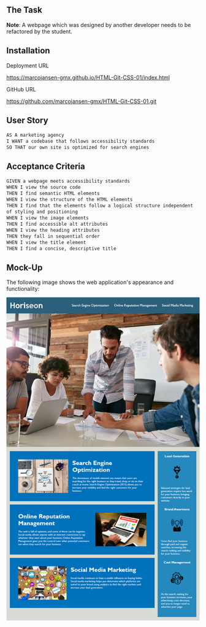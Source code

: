 ## The Task

**Note**: A webpage which was designed by another developer needs to be refactored by the student. 

## Installation

Deployment URL

https://marcojansen-gmx.github.io/HTML-Git-CSS-01/index.html

GitHub URL

https://github.com/marcojansen-gmx/HTML-Git-CSS-01.git


## User Story

```
AS A marketing agency
I WANT a codebase that follows accessibility standards
SO THAT our own site is optimized for search engines
```

## Acceptance Criteria

```
GIVEN a webpage meets accessibility standards
WHEN I view the source code
THEN I find semantic HTML elements
WHEN I view the structure of the HTML elements
THEN I find that the elements follow a logical structure independent of styling and positioning
WHEN I view the image elements
THEN I find accessible alt attributes
WHEN I view the heading attributes
THEN they fall in sequential order
WHEN I view the title element
THEN I find a concise, descriptive title
```

## Mock-Up

The following image shows the web application's appearance and functionality:

![code refactor screenshot (layout)](https://github.com/marcojansen-gmx/HTML-Git-CSS-01/blob/main/blob/main/assets/01-html-css-git-homework-demo.png?raw=true)